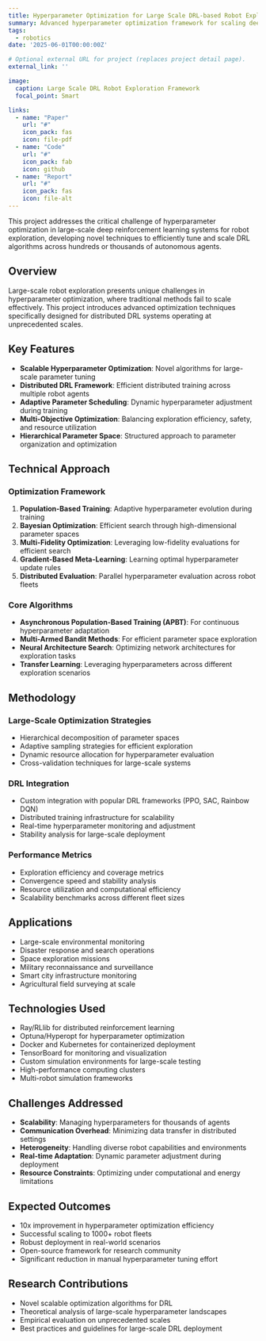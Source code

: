 ```yaml
---
title: Hyperparameter Optimization for Large Scale DRL-based Robot Exploration
summary: Advanced hyperparameter optimization framework for scaling deep reinforcement learning algorithms to large-scale multi-robot exploration scenarios.
tags:
  - robotics
date: '2025-06-01T00:00:00Z'

# Optional external URL for project (replaces project detail page).
external_link: ''

image:
  caption: Large Scale DRL Robot Exploration Framework
  focal_point: Smart

links:
  - name: "Paper"
    url: "#"
    icon_pack: fas
    icon: file-pdf
  - name: "Code"
    url: "#"
    icon_pack: fab
    icon: github
  - name: "Report"
    url: "#"
    icon_pack: fas
    icon: file-alt
---
```


This project addresses the critical challenge of hyperparameter optimization in large-scale deep reinforcement learning systems for robot exploration, developing novel techniques to efficiently tune and scale DRL algorithms across hundreds or thousands of autonomous agents.

## Overview

Large-scale robot exploration presents unique challenges in hyperparameter optimization, where traditional methods fail to scale effectively. This project introduces advanced optimization techniques specifically designed for distributed DRL systems operating at unprecedented scales.

## Key Features

- **Scalable Hyperparameter Optimization**: Novel algorithms for large-scale parameter tuning
- **Distributed DRL Framework**: Efficient distributed training across multiple robot agents
- **Adaptive Parameter Scheduling**: Dynamic hyperparameter adjustment during training
- **Multi-Objective Optimization**: Balancing exploration efficiency, safety, and resource utilization
- **Hierarchical Parameter Space**: Structured approach to parameter organization and optimization

## Technical Approach

### Optimization Framework

1. **Population-Based Training**: Adaptive hyperparameter evolution during training
2. **Bayesian Optimization**: Efficient search through high-dimensional parameter spaces
3. **Multi-Fidelity Optimization**: Leveraging low-fidelity evaluations for efficient search
4. **Gradient-Based Meta-Learning**: Learning optimal hyperparameter update rules
5. **Distributed Evaluation**: Parallel hyperparameter evaluation across robot fleets

### Core Algorithms

- **Asynchronous Population-Based Training (APBT)**: For continuous hyperparameter adaptation
- **Multi-Armed Bandit Methods**: For efficient parameter space exploration
- **Neural Architecture Search**: Optimizing network architectures for exploration tasks
- **Transfer Learning**: Leveraging hyperparameters across different exploration scenarios

## Methodology

### Large-Scale Optimization Strategies
- Hierarchical decomposition of parameter spaces
- Adaptive sampling strategies for efficient exploration
- Dynamic resource allocation for hyperparameter evaluation
- Cross-validation techniques for large-scale systems

### DRL Integration
- Custom integration with popular DRL frameworks (PPO, SAC, Rainbow DQN)
- Distributed training infrastructure for scalability
- Real-time hyperparameter monitoring and adjustment
- Stability analysis for large-scale deployment

### Performance Metrics
- Exploration efficiency and coverage metrics
- Convergence speed and stability analysis
- Resource utilization and computational efficiency
- Scalability benchmarks across different fleet sizes

## Applications

- Large-scale environmental monitoring
- Disaster response and search operations
- Space exploration missions
- Military reconnaissance and surveillance
- Smart city infrastructure monitoring
- Agricultural field surveying at scale

## Technologies Used

- Ray/RLlib for distributed reinforcement learning
- Optuna/Hyperopt for hyperparameter optimization
- Docker and Kubernetes for containerized deployment
- TensorBoard for monitoring and visualization
- Custom simulation environments for large-scale testing
- High-performance computing clusters
- Multi-robot simulation frameworks

## Challenges Addressed

- **Scalability**: Managing hyperparameters for thousands of agents
- **Communication Overhead**: Minimizing data transfer in distributed settings
- **Heterogeneity**: Handling diverse robot capabilities and environments
- **Real-time Adaptation**: Dynamic parameter adjustment during deployment
- **Resource Constraints**: Optimizing under computational and energy limitations

## Expected Outcomes

- 10x improvement in hyperparameter optimization efficiency
- Successful scaling to 1000+ robot fleets
- Robust deployment in real-world scenarios
- Open-source framework for research community
- Significant reduction in manual hyperparameter tuning effort

## Research Contributions

- Novel scalable optimization algorithms for DRL
- Theoretical analysis of large-scale hyperparameter landscapes
- Empirical evaluation on unprecedented scales
- Best practices and guidelines for large-scale DRL deployment

